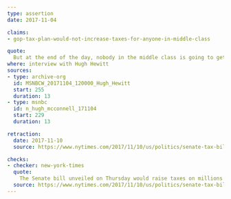 ```yaml
---
type: assertion
date: 2017-11-04

claims:
- gop-tax-plan-would-not-increase-taxes-for-anyone-in-middle-class

quote:
  But at the end of the day, nobody in the middle class is going to get a tax increase, and we are committed to middle-class tax relief and business tax changes that keep our jobs here in America.
where: interview with Hugh Hewitt
sources:
- type: archive-org
  id: MSNBCW_20171104_120000_Hugh_Hewitt
  start: 255
  duration: 13
- type: msnbc
  id: n_hugh_mcconnell_171104
  start: 229
  duration: 13

retraction:
  date: 2017-11-10
  source: https://www.nytimes.com/2017/11/10/us/politics/senate-tax-bill.html

checks:
- checker: new-york-times
  quote:
    The Senate bill unveiled on Thursday would raise taxes on millions of middle-class families, according to a preliminary New York Times analysis.
  source: https://www.nytimes.com/2017/11/10/us/politics/senate-tax-bill.html
---
```

